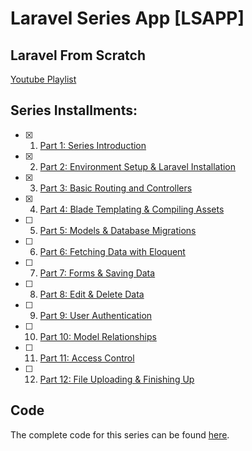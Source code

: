 # Laravel Series App [LSAPP]

## Laravel From Scratch

[Youtube Playlist](https://www.youtube.com/playlist?list=PLillGF-RfqbYhQsN5WMXy6VsDMKGadrJ-)

## Series Installments:

-   [x] 1. [Part 1: Series Introduction](https://youtu.be/EU7PRmCpx-0)

-   [x] 2. [Part 2: Environment Setup & Laravel Installation](https://youtu.be/H3uRXvwXz1o)

-   [x] 3. [Part 3: Basic Routing and Controllers](https://youtu.be/sLFNVXY0APk)

-   [x] 4. [Part 4: Blade Templating & Compiling Assets](https://youtu.be/bSG2YMqJJys)

-   [ ] 5. [Part 5: Models & Database Migrations](https://youtu.be/neSHAWdE44c)

-   [ ] 6. [Part 6: Fetching Data with Eloquent]()

-   [ ] 7. [Part 7: Forms & Saving Data]()

-   [ ] 8. [Part 8: Edit & Delete Data]()

-   [ ] 9. [Part 9: User Authentication]()

-   [ ] 10. [Part 10: Model Relationships]()

-   [ ] 11. [Part 11: Access Control]()

-   [ ] 12. [Part 12: File Uploading & Finishing Up]()

## Code

The complete code for this series can be found <a href="https://github.com/bradtraversy/lsapp" target="_blank">here</a>.
